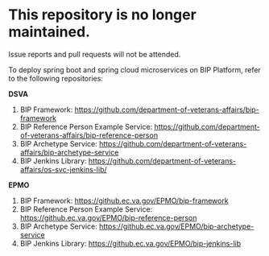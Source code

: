 # This repository is no longer maintained.

Issue reports and pull requests will not be attended. 

To deploy spring boot and spring cloud microservices on BIP Platform, refer to the following repositories:

**DSVA**
1. BIP Framework: https://github.com/department-of-veterans-affairs/bip-framework
2. BIP Reference Person Example Service: https://github.com/department-of-veterans-affairs/bip-reference-person
3. BIP Archetype Service: https://github.com/department-of-veterans-affairs/bip-archetype-service
4. BIP Jenkins Library: https://github.com/department-of-veterans-affairs/os-svc-jenkins-lib/

**EPMO**
1. BIP Framework: https://github.ec.va.gov/EPMO/bip-framework
2. BIP Reference Person Example Service: https://github.ec.va.gov/EPMO/bip-reference-person
3. BIP Archetype Service: https://github.ec.va.gov/EPMO/bip-archetype-service
4. BIP Jenkins Library: https://github.ec.va.gov/EPMO/bip-jenkins-lib
